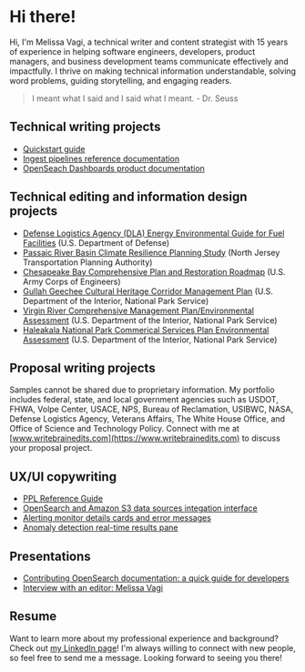 # Hi there!

Hi, I'm Melissa Vagi, a technical writer and content strategist with 15 years of experience in helping software engineers, developers, product managers, and business development teams communicate effectively and impactfully. I thrive on making technical information understandable, solving word problems, guiding storytelling, and engaging readers.

> I meant what I said and I said what I meant. - Dr. Seuss

## Technical writing projects

- [Quickstart guide](https://opensearch.org/docs/latest/dashboards/quickstart/)
- [Ingest pipelines reference documentation](https://opensearch.org/docs/latest/ingest-pipelines/index/)
- [OpenSeach Dashboards product documentation](https://opensearch.org/docs/latest/dashboards/index/)

## Technical editing and information design projects

- [Defense Logistics Agency (DLA) Energy Environmental Guide for Fuel Facilities](https://www.dla.mil/Energy/About/Library/) (U.S. Department of Defense)
- [Passaic River Basin Climate Resilience Planning Study](https://www.njtpa.org/Planning/Regional-Programs/Studies/Completed/2019/Passaic-River-Basin-Climate-Resilience-Plan.aspx) (North Jersey Transportation Planning Authority) 
- [Chesapeake Bay Comprehensive Plan and Restoration Roadmap](https://www.nab.usace.army.mil/Missions/Civil-Works/chesapeake-bay-comprehensive-plan/) (U.S. Army Corps of Engineers) 
- [Gullah Geechee Cultural Heritage Corridor Management Plan](https://gullahgeecheecorridor.org/resources/management-plan/) (U.S. Department of the Interior, National Park Service)
- [Virgin River Comprehensive Management Plan/Environmental Assessment](https://www.rivers.gov/rivers/sites/rivers/files/documents/plans/virgin-plan.pdf) (U.S. Department of the Interior, National Park Service)
- [Haleakala National Park Commerical Services Plan Environmental Assessment](https://www.nps.gov/hale/learn/management/index.htm) (U.S. Department of the Interior, National Park Service)

## Proposal writing projects

Samples cannot be shared due to proprietary information. My portfolio includes federal, state, and local government agencies such as USDOT, FHWA, Volpe Center, USACE, NPS, Bureau of Reclamation, USIBWC, NASA, Defense Logistics Agency, Veterans Affairs, The White House Office, and Office of Science and Technology Policy. Connect with me at [www.writebrainedits.com](https://www.writebrainedits.com) to discuss your proposal project.

## UX/UI copywriting

- [PPL Reference Guide](https://playground.opensearch.org/app/observability-dashboards#/bf652d00-d128-11ee-a7af-a7d192ce1e53)
- [OpenSearch and Amazon S3 data sources integation interface](https://playground.opensearch.org/app/datasources#/configure/S3GLUE)
- [Alerting monitor details cards and error messages](https://playground.opensearch.org/app/alerting#/monitors/6vaSOosBa5CNl5BaR20Q?action=update-monitor)
- [Anomaly detection real-time results pane](https://playground.opensearch.org/app/anomaly-detection-dashboards#/detectors/Sv6SOosBinAYkW773t8v/results)  

## Presentations

- [Contributing OpenSearch documentation: a quick guide for developers](https://www.youtube.com/watch?v=zmVC3fQwnVI)
- [Interview with an editor: Melissa Vagi](https://aceseditors.org/news/2020/interview-with-an-editor-melissa-vagi)

## Resume

Want to learn more about my professional experience and background? Check out [my LinkedIn page](https://www.linkedin.com/in/melissavagi)! I'm always willing to connect with new people, so feel free to send me a message. Looking forward to seeing you there!
